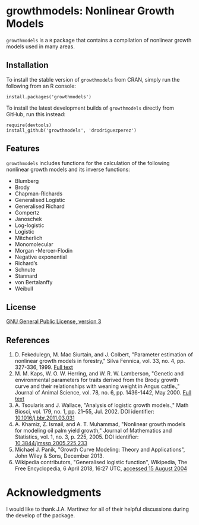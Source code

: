 # growthmodels: Nonlinear Growth Models
`growthmodels` is a `R` package that contains a compilation of nonlinear growth models used in many areas.

## Installation
To install the stable version of `growthmodels` from CRAN, simply run the following from an R console:

```
install.packages('growthmodels')
```

To install the latest development builds of `growthmodels` directly from GitHub, run this instead:

```
require(devtools)
install_github('growthmodels', 'drodriguezperez')
```

## Features
`growthmodels` includes functions for the calculation of the following nonlinear growth models and its inverse functions:

* Blumberg
* Brody
* Chapman-Richards
* Generalised Logistic
* Generalised Richard
* Gompertz
* Janoschek
* Log-logistic
* Logistic
* Mitcherlich
* Monomolecular
* Morgan -Mercer-Flodin
* Negative exponential
* Richard’s
* Schnute
* Stannard
* von Bertalanffy
* Weibull

## License
[GNU General Public License, version 3](http://www.gnu.org/licenses/gpl-3.0.txt)

## References
1. D. Fekedulegn, M. Mac Siurtain, and J. Colbert, "Parameter estimation of
   nonlinear growth models in forestry," Silva Fennica, vol. 33, no. 4, pp.
   327-336, 1999. [Full text](http://www.metla.fi/silvafennica/full/sf33/sf334327.pdf)
2. M. M. Kaps, W. O. W. Herring, and W. R. W. Lamberson, "Genetic and
   environmental parameters for traits derived from the Brody growth curve and
   their relationships with weaning weight in Angus cattle.," Journal of
   Animal Science, vol. 78, no. 6, pp. 1436-1442, May 2000.
   [Full text](http://www.ncbi.nlm.nih.gov/pubmed/10875624)
3. A. Tsoularis and J. Wallace, "Analysis of logistic growth models.,"
   Math Biosci, vol. 179, no. 1, pp. 21–55, Jul. 2002. DOI identifier:
   [10.1016/j.bbr.2011.03.031](http://dx.doi.org/10.1016/j.bbr.2011.03.031)
4. A. Khamiz, Z. Ismail, and A. T. Muhammad, "Nonlinear growth models for
   modeling oil palm yield growth," Journal of Mathematics and Statistics,
   vol. 1, no. 3, p. 225, 2005. DOI identifier:
   [10.3844/jmssp.2005.225.233](http://dx.doi.org/10.3844/jmssp.2005.225.233)
5. Michael J. Panik, "Growth Curve Modeling: Theory and Applications",
   John Wiley & Sons, December 2013.
6. Wikipedia contributors, "Generalised logistic function", Wikipedia, The Free Encyclopedia, 6 April 2018, 16:27 UTC, [accessed 15 August 2004](https://en.wikipedia.org/w/index.php?title=Generalised_logistic_function&oldid=835109590)

# Acknowledgments
I would like to thank J.A. Martinez for all of their helpful discussions during the develop of the package.
